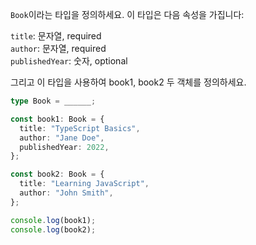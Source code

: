 `Book`이라는 타입을 정의하세요. 이 타입은 다음 속성을 가집니다:

`title`: 문자열, required  
`author`: 문자열, required  
`publishedYear`: 숫자, optional

그리고 이 타입을 사용하여 book1, book2 두 객체를 정의하세요.

```ts
type Book = ______;

const book1: Book = {
  title: "TypeScript Basics",
  author: "Jane Doe",
  publishedYear: 2022,
};

const book2: Book = {
  title: "Learning JavaScript",
  author: "John Smith",
};

console.log(book1);
console.log(book2);
```

